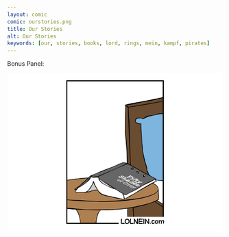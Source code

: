```yaml
---
layout: comic
comic: ourstories.png
title: Our Stories
alt: Our Stories
keywords: [our, stories, books, lord, rings, mein, kampf, pirates]
---
```


Bonus Panel:

![Our Stories](/images/ourstories_bonus.png)